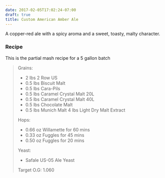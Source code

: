 ```yaml
---
date: 2017-02-05T17:02:24-07:00
draft: true
title: Custom American Amber Ale
---
```



A copper-red ale with a spicy aroma and a sweet, toasty, malty character.
<!--more-->

### Recipe
This is the partial mash recipe for a 5 gallon batch

> Grains:
> - 2 lbs 2 Row US
> - 0.5 lbs Biscuit Malt
> - 0.5 lbs Cara-Pils
> - 0.5 lbs Caramel Crystal Malt 20L
> - 0.5 lbs Caramel Crystal Malt 40L
> - 0.5 lbs Chocolate Malt
> - 0.5 lbs Munich Malt
> 4 lbs Light Dry Malt Extract
>
> Hops:
> - 0.66 oz Willamette for 60 mins
> - 0.33 oz Fuggles for 45 mins
> - 0.50 oz Fuggles for 20 mins
>
> Yeast:
> - Safale US-05 Ale Yeast
>
> Target O.G: 1.060
